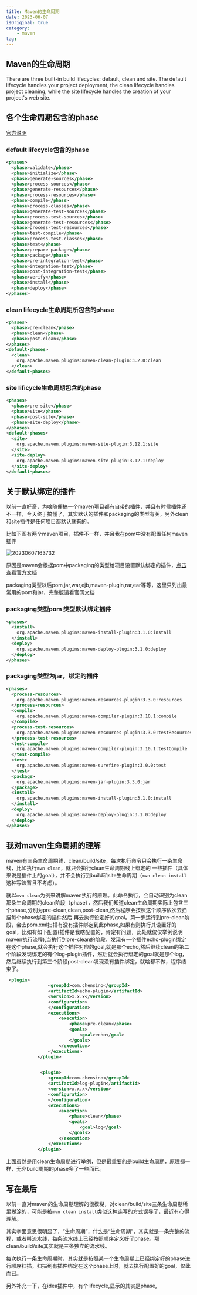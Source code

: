 ```yaml
---
title: Maven的生命周期
date: 2023-06-07
isOriginal: true
category: 
    - maven
tag: 
---
```


## Maven的生命周期

There are three built-in build lifecycles: default, clean and site. The default lifecycle handles your project deployment, the clean lifecycle handles project cleaning, while the site lifecycle handles the creation of your project's web site.

## 各个生命周期包含的phase

[官方说明](https://maven.apache.org/ref/3.9.2/maven-core/lifecycles.html)

### default lifecycle包含的phase

```xml
<phases>
  <phase>validate</phase>
  <phase>initialize</phase>
  <phase>generate-sources</phase>
  <phase>process-sources</phase>
  <phase>generate-resources</phase>
  <phase>process-resources</phase>
  <phase>compile</phase>
  <phase>process-classes</phase>
  <phase>generate-test-sources</phase>
  <phase>process-test-sources</phase>
  <phase>generate-test-resources</phase>
  <phase>process-test-resources</phase>
  <phase>test-compile</phase>
  <phase>process-test-classes</phase>
  <phase>test</phase>
  <phase>prepare-package</phase>
  <phase>package</phase>
  <phase>pre-integration-test</phase>
  <phase>integration-test</phase>
  <phase>post-integration-test</phase>
  <phase>verify</phase>
  <phase>install</phase>
  <phase>deploy</phase>
</phases>
```

### clean lifecycle生命周期所包含的phase

```xml
<phases>
  <phase>pre-clean</phase>
  <phase>clean</phase>
  <phase>post-clean</phase>
</phases>
<default-phases>
  <clean>
    org.apache.maven.plugins:maven-clean-plugin:3.2.0:clean
  </clean>
</default-phases>
```

### site lificycle生命周期包含的phase

```xml
<phases>
  <phase>pre-site</phase>
  <phase>site</phase>
  <phase>post-site</phase>
  <phase>site-deploy</phase>
</phases>
<default-phases>
  <site>
    org.apache.maven.plugins:maven-site-plugin:3.12.1:site
  </site>
  <site-deploy>
    org.apache.maven.plugins:maven-site-plugin:3.12.1:deploy
  </site-deploy>
</default-phases>
```

## 关于默认绑定的插件

以前一直好奇，为啥随便搞一个maven项目都有自带的插件，并且有时候插件还不一样，今天终于搞懂了，其实默认的插件和packaging的类型有关，另外clean和site插件是任何项目都默认就有的。

比如下图有两个maven项目，插件不一样，并且我在pom中没有配置任何maven插件

![20230607163732](https://afatpig.oss-cn-chengdu.aliyuncs.com/blog/20230607163732.png)

原因是maven会根据pom中packaging的类型给项目设置默认绑定的插件，[点击查看官方文档](https://maven.apache.org/ref/3.9.2/maven-core/default-bindings.html)

packaging类型以后pom,jar,war,ejb,maven-plugin,rar,ear等等，这里只列出最常用的pom和jar，完整版请看官网文档



### packaging类型pom 类型默认绑定插件

```xml
<phases>
  <install>
    org.apache.maven.plugins:maven-install-plugin:3.1.0:install
  </install>
  <deploy>
    org.apache.maven.plugins:maven-deploy-plugin:3.1.0:deploy
  </deploy>
</phases>
```

### packaging类型为jar，绑定的插件

```xml
<phases>
  <process-resources>
    org.apache.maven.plugins:maven-resources-plugin:3.3.0:resources
  </process-resources>
  <compile>
    org.apache.maven.plugins:maven-compiler-plugin:3.10.1:compile
  </compile>
  <process-test-resources>
    org.apache.maven.plugins:maven-resources-plugin:3.3.0:testResources
  </process-test-resources>
  <test-compile>
    org.apache.maven.plugins:maven-compiler-plugin:3.10.1:testCompile
  </test-compile>
  <test>
    org.apache.maven.plugins:maven-surefire-plugin:3.0.0:test
  </test>
  <package>
    org.apache.maven.plugins:maven-jar-plugin:3.3.0:jar
  </package>
  <install>
    org.apache.maven.plugins:maven-install-plugin:3.1.0:install
  </install>
  <deploy>
    org.apache.maven.plugins:maven-deploy-plugin:3.1.0:deploy
  </deploy>
</phases>
```

## 我对maven生命周期的理解

maven有三条生命周期线，clean/build/site，每次执行命令只会执行一条生命线，比如执行`mvn clean`，就只会执行clean生命周期线上绑定的 一些插件（具体来说是插件上的goal），并不会执行到build和site生命周期（`mvn clean install`这种写法暂且不考虑）。

就以`mvn clean`为例来讲解maven执行的原理。此命令执行，会自动识别为clean那条生命周期的clean阶段（phase），然后我们知道clean生命周期实际上包含三个phase,分别为pre-clean,clean,post-clean,然后程序会按照这个顺序依次去扫描每个phase绑定的插件然后
再去执行设定好的goal。第一步运行到pre-clean阶段，会去pom.xml扫描有没有插件绑定到此phase,如果有则执行其设置好的goal，比如有如下配置(插件是我瞎配置的，肯定有问题，此处就仅仅举例说明maven执行流程),当执行到pre-clean的阶段，发现有一个插件echo-plugin绑定在这个phase,就会执行这个插件对应的goal,就是那个echo,然后继续clean的第二个阶段发现绑定的有个log-plugin插件，然后就会执行绑定的goal就是那个log，然后继续执行到第三个阶段post-clean发现没有插件绑定，就啥都不做，程序结束了。

```xml
 <plugin>
                <groupId>com.chensino</groupId>
                <artifactId>echo-plugin</artifactId>
                <version>x.x.x</version>
                <configuration>
                </configuration>
                <executions>
                    <execution>
                        <phase>pre-clean</phase>
                        <goals>
                            <goal>echo</goal>
                        </goals>
                    </execution>
                </executions>
            </plugin>


             <plugin>
                <groupId>com.chensino</groupId>
                <artifactId>log-plugin</artifactId>
                <version>x.x.x</version>
                <configuration>
                </configuration>
                <executions>
                    <execution>
                        <phase>clean</phase>
                        <goals>
                            <goal>log</goal>
                        </goals>
                    </execution>
                </executions>
            </plugin>
```

上面虽然是用clean生命周期进行举例，但是最重要的是build生命周期，原理都一样，无非build周期的phase多了一些而已。

## 写在最后

以前一直对maven的生命周期理解的很模糊，对clean/build/site三条生命周期稀里糊涂的，可能是被`mvn clean install`类似这种连写的方式误导了，最近有心得理解。

其实字面意思很明显了，“生命周期”，什么是“生命周期”，其实就是一条完整的流程，或者叫流水线，每条流水线上已经按照顺序定义好了phase。那clean/build/site其实就是三条独立的流水线。

每次执行一条生命周期时，其实就是按照某一个生命周期上已经绑定好的phase进行顺序扫描，扫描到有插件绑定在这个phase上时，就去执行配置好的goal，仅此而已。

另外补充一下，在idea插件中，有个lifecycle,显示的其实是phase,